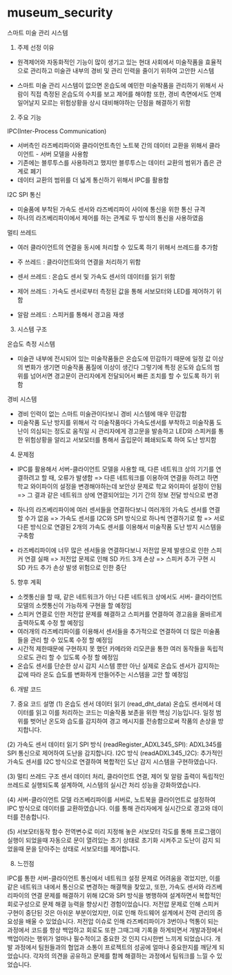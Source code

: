 # museum_security
스마트 미술 관리 시스템

1. 주제 선정 이유

- 원격제어와 자동화적인 기능이 많이 생기고 있는 현대 사회에서 미술작품을 효율적으로 관리하고 미술관 내부의 경비 및 관리 인력을 줄이기 위하여 고안한 시스템

-  스마트 미술 관리 시스템이 없으면 온습도에 예민한 미술작품을 관리하기 위해서 사람이 직접 측정된 온습도의 수치를 보고 제어를 해야함
또한, 경비 측면에서도 언제 일어날지 모르는 위험상황을 상시 대비해야하는 단점을 해결하기 위함

2. 주요 기능

IPC(Inter-Process Communication)
- 서버측인 라즈베리파이와 클라이언트측인 노트북 간의 데이터 교환을 위해서 클라이언트 - 서버 모델을 사용함
- 기존에는 블루투스를 사용하려고 했지만 블루투스는 데이터 교환의 범위가 좁은 관계로 폐기
- 데이터 교환의 범위를 더 넓게 통신하기 위해서 IPC를 활용함

I2C SPI 통신
- 미술품에 부착된 가속도 센서와 라즈베리파이 사이에 통신을 위한 통신 규격
- 하나의 라즈베리파이에서 제어를 하는 관계로 두 방식의 통신을 사용하였음

멀티 쓰레드
- 여러 클라이언트의 연결을 동시에 처리할 수 있도록 하기 위해서 쓰레드를 추가함

- 주 쓰레드 : 클라이언트와의 연결을 처리하기 위함
- 센서 쓰레드 : 온습도 센서 및 가속도 센서의 데이터를 읽기 위함
- 제어 쓰레드 : 가속도 센서로부터 측정된 값을 통해 서보모터와 LED를 제어하기 위함
- 알람 쓰레드 : 스피커를 통해서 경고음 재생

3. 시스템 구조

온습도 측정 시스템
- 미술관 내부에 전시되어 있는 미술작품들은 온습도에 민감하기 때문에 일정 값 이상의 변화가 생기면 미술작품 품질에 이상이 생긴다 그렇기에 특정 온도와 습도의 범위를 넘어서면 경고문이 관리자에게 전달되어서 빠른 조치를 할 수 있도록 하기 위함

경비 시스템
- 경비 인력이 없는 스마트 미술관이다보니 경비 시스템에 매우 민감함
- 미술작품 도난 방지를 위해서 각 미술작품마다 가속도센서를 부착하고 미술작품 도난이 의심되는 정도로 움직일 시 관리자에게 경고문을 발송하고 LED와 스피커를 통한 위험상황을 알리고 서보모터를 통해서 출입문이 폐쇄되도록 하여 도난 방지함

4.  문제점

- IPC를 활용해서 서버-클라이언트 모델을 사용할 때, 다른 네트워크 상의 기기를 연결하려고 할 때, 오류가 발생함
=> 다른 네트워크를 이용하여 연결을 하려고 하면 학교 와이파이의 설정을 변경해야하는데 보안상 문제로 학교 와이파이 설정이 안됨
=> 그 결과 같은 네트워크 상에 연결되어있는 기기 간의 정보 전달 방식으로 변경

- 하나의 라즈베리파이에 여러 센서들을 연결하다보니 여러개의 가속도 센서를 연결할 수가 없음
=> 가속도 센서를 I2C와 SPI 방식으로 하나씩 연결하기로 함
=> 서로 다른 방식으로 연결된 2개의 가속도 센서를 이용해서 미술작품 도난 방지 시스템을 구축함

- 라즈베리파이에 너무 많은 센서들을 연결하다보니 저전압 문제 발생으로 인한 스피커 연결 실패
=> 저전압 문제로 인해 SD 카드 3개 손상
=> 스피커 추가 구현 시 SD 카드 추가 손상 발생 위험으로 인한 중단

5. 향후 계획
- 소켓통신을 할 때, 같은 네트워크가 아닌 다른 네트워크 상에서도 서버- 클라이언트 모델의 소켓통신이 가능하게 구현을 할 예정임
- 스피커 연결로 인한 저전압 문제를 해결하고 스피커를 연결하여 경고음을 올바르게 출력하도록 수정 할 예정임
- 여러개의 라즈베리파이를 이용해서 센서들을 추가적으로 연결하여 더 많은 미술품들을 관리 할 수 있도록 수정 할 예정임
- 시간적 제한때문에 구현하지 못 했던 카메라와 리모콘을 통한 여러 동작들을 독립적으로도 관리 할 수 있도록 수정 할 예정임
- 온습도 센서를 단순한 상시 감지 시스템 뿐만 아닌 실제로 온습도 센서가 감지하는 값에 따라 온도 습도를 변화하게 만들어주는 시스템을 고안 할 예정임

6. 개발 코드




7. 중요 코드 설명
(1) 온습도 센서 데이터 읽기 (read_dht_data)
온습도 센서에서 데이터를 읽고 이를 처리하는 코드는 미술작품 보존을 위한 핵심 기능입니다. 일정 범위를 벗어난 온도와 습도를 감지하여 경고 메시지를 전송함으로써 작품의 손상을 방지합니다.

(2) 가속도 센서 데이터 읽기
SPI 방식 (readRegister_ADXL345_SPI): ADXL345를 SPI 통신으로 제어하여 도난을 감지합니다.
I2C 방식 (readADXL345_I2C): 추가적인 가속도 센서를 I2C 방식으로 연결하여 복합적인 도난 감지 시스템을 구현하였습니다.

(3) 멀티 쓰레드 구조
센서 데이터 처리, 클라이언트 연결, 제어 및 알람 출력이 독립적인 쓰레드로 실행되도록 설계하여, 시스템의 실시간 처리 성능을 강화하였습니다.

(4) 서버-클라이언트 모델
라즈베리파이를 서버로, 노트북을 클라이언트로 설정하여 IPC 방식으로 데이터를 교환하였습니다. 이를 통해 관리자에게 실시간으로 경고와 데이터를 전송합니다.

(5) 서보모터동작 함수
전역변수로 미리 지정해 놓은 서보모터 각도를 통해 프로그램이 실행이 되었을때 자동으로 문이 열려있는 초기 상태로 초기화 시켜주고 도난이 감지 되었을때 문을 닫아주는 상태로 서보모터를 제어합니다.




8. 느낀점     

 IPC를 통한 서버-클라이언트 통신에서 네트워크 설정 문제로 어려움을 겪었지만, 이를 같은 네트워크 내에서 통신으로 변경하는 해결책을 찾았고, 또한, 가속도 센서와 라즈베리파이의 연결 문제를 해결하기 위해 I2C와 SPI 방식을 병행하여 설계하면서 복합적인 회로구성으로 문제 해결 능력을 향상시킨 경험이었습니다.
저전압 문제로 인해 스피커 구현이 중단된 것은 아쉬운 부분이었지만, 이로 인해 하드웨어 설계에서 전력 관리의 중요성을 배울 수 있었습니다. 저전압 이슈로 인해 라즈베리파이가 3번이나 먹통이 되는 과정에서 코드를 항상 백업하고 회로도 또한 그때그때 기록을 하게되면서 개발과정에서 백업이라는 행위가 얼마나 필수적이고 중요한 것 인지 다시한번 느끼게 되었습니다.
개발 과정에서 팀원들과의 협업과 소통이 프로젝트의 성공에 얼마나 중요한지를 깨닫게 되었습니다. 각자의 의견을 공유하고 문제를 함께 해결하는 과정에서 팀워크를 느낄 수 있었습니다.

